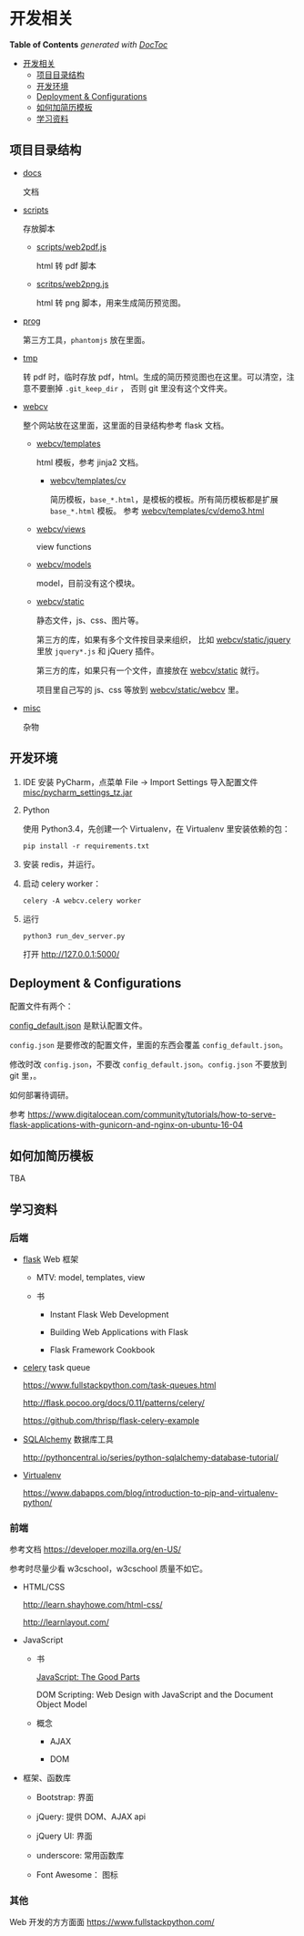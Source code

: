# 开发相关

**Table of Contents**  *generated with [DocToc](http://doctoc.herokuapp.com/)*

- [开发相关](#开发相关)
	- [项目目录结构](#项目目录结构)
	- [开发环境](#开发环境)
	- [Deployment & Configurations](#deployment--configurations)
	- [如何加简历模板](#如何加简历模板)
	- [学习资料](#学习资料)

## 项目目录结构

-   [docs](../docs)

    文档

-   [scripts](../scripts)

    存放脚本

    -   [scripts/web2pdf.js](../scripts/web2pdf.js)

        html 转 pdf 脚本
        
    -   [scritps/web2png.js](../scripts/web2png.js)
    
        html 转 png 脚本，用来生成简历预览图。

-   [prog](../prog)

    第三方工具，`phantomjs` 放在里面。
    
-   [tmp](../tmp)

    转 pdf 时，临时存放 pdf，html。生成的简历预览图也在这里。可以清空，注意不要删掉 `.git_keep_dir` ，
    否则 git 里没有这个文件夹。
    
-   [webcv](../webcv)

    整个网站放在这里面，这里面的目录结构参考 flask 文档。
        
    -   [webcv/templates](../webcv/templates)
    
        html 模板，参考 jinja2 文档。
        
        -   [webcv/templates/cv](../webcv/templates/cv)
        
            简历模板，`base_*.html`，是模板的模板。所有简历模板都是扩展 `base_*.html` 模板。
            参考 [webcv/templates/cv/demo3.html](../webcv/templates/cv/demo3.html)
        
    -   [webcv/views](../webcv/views)
    
        view functions
    
    -   [webcv/models](../webcv/models)
    
        model，目前没有这个模块。
        
    -   [webcv/static](../webcv/static)
    
        静态文件，js、css、图片等。
        
        第三方的库，如果有多个文件按目录来组织，
        比如 [webcv/static/jquery](../webcv/static/jquery) 里放 `jquery*.js` 和 jQuery 插件。
        
        第三方的库，如果只有一个文件，直接放在 [webcv/static](../webcv/static) 就行。
        
        项目里自己写的 js、css 等放到 [webcv/static/webcv](../webcv/static/webcv) 里。

-   [misc](../misc)

    杂物

## 开发环境

1.  IDE
    安装 PyCharm，点菜单 File -> Import Settings
    导入配置文件 [misc/pycharm_settings_tz.jar](../misc/pycharm_settings_tz.jar)

2.  Python

    使用 Python3.4，先创建一个 Virtualenv，在 Virtualenv 里安装依赖的包：
    
    `pip install -r requirements.txt`
    
3.  安装 redis，并运行。

4.  启动 celery worker：

    `celery -A webcv.celery worker`

5.  运行

    `python3 run_dev_server.py`
    
    打开 http://127.0.0.1:5000/

## Deployment & Configurations

配置文件有两个：

[config_default.json](../config_default.json) 是默认配置文件。

`config.json` 是要修改的配置文件，里面的东西会覆盖 `config_default.json`。

修改时改 `config.json`，不要改 `config_default.json`。`config.json` 不要放到 git 里，。

如何部署待调研。

参考 <https://www.digitalocean.com/community/tutorials/how-to-serve-flask-applications-with-gunicorn-and-nginx-on-ubuntu-16-04>

## 如何加简历模板

TBA

## 学习资料

### 后端

-   [flask](http://flask.pocoo.org/) Web 框架

    -   MTV: model, templates, view

    -   书
    
        - Instant Flask Web Development
    
        - Building Web Applications with Flask
        
        - Flask Framework Cookbook

-   [celery](http://www.celeryproject.org/) task queue

    <https://www.fullstackpython.com/task-queues.html>
    
    <http://flask.pocoo.org/docs/0.11/patterns/celery/>
    
    <https://github.com/thrisp/flask-celery-example>
    
-   [SQLAlchemy](http://www.sqlalchemy.org/) 数据库工具

    <http://pythoncentral.io/series/python-sqlalchemy-database-tutorial/>

-   [Virtualenv](https://virtualenv.pypa.io/)

    <https://www.dabapps.com/blog/introduction-to-pip-and-virtualenv-python/>

### 前端

参考文档 <https://developer.mozilla.org/en-US/>

参考时尽量少看 w3cschool，w3cschool 质量不如它。

-   HTML/CSS

    <http://learn.shayhowe.com/html-css/>

    <http://learnlayout.com/>

-   JavaScript

    -   书
    
        [JavaScript: The Good Parts](http://bdcampbell.net/javascript/book/javascript_the_good_parts.pdf)
        
        DOM Scripting: Web Design with JavaScript and the Document Object Model
        
    -   概念
    
        -   AJAX
        
        -   DOM

-   框架、函数库

    -   Bootstrap: 界面
    
    -   jQuery: 提供 DOM、AJAX api
    
    -   jQuery UI: 界面
    
    -   underscore: 常用函数库
    
    -   Font Awesome： 图标

### 其他

Web 开发的方方面面 <https://www.fullstackpython.com/>
